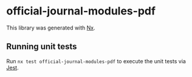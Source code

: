 # official-journal-modules-pdf

This library was generated with [Nx](https://nx.dev).

## Running unit tests

Run `nx test official-journal-modules-pdf` to execute the unit tests via [Jest](https://jestjs.io).
